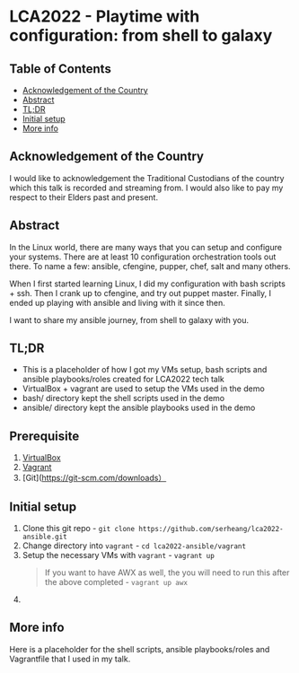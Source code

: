 # LCA2022 - Playtime with configuration: from shell to galaxy

## Table of Contents
- [Acknowledgement of the Country](#acknowledgement-of-the-country)
- [Abstract](#abstract)
- [TL;DR](#tldr)
- [Initial setup](#initial-setup)
- [More info](#more-info)

##  Acknowledgement of the Country
I would like to acknowledgement the Traditional Custodians of the country which this talk is recorded and streaming from.  I would also like to pay my respect to their Elders past and present.

## Abstract
In the Linux world, there are many ways that you can setup and configure your systems.  There are at least 10 configuration orchestration tools out there.  To name a few: ansible, cfengine, pupper, chef, salt and many others.  

When I first started learning Linux, I did  my configuration with bash scripts + ssh.  Then I crank up to cfengine, and try out  puppet master.  Finally, I ended up playing with ansible and living with it since then.  

I want to share my ansible journey, from shell to galaxy with you.

## TL;DR
- This is a placeholder of how I got my VMs setup, bash scripts and ansible playbooks/roles created for LCA2022 tech talk
- VirtualBox + vagrant are used to setup the VMs used in the demo  
- bash/ directory kept the shell scripts used in the demo
- ansible/ directory kept the ansible playbooks used in the demo

## Prerequisite
1. [VirtualBox](https://www.virtualbox.org/)
1. [Vagrant](https://www.vagrantup.com/)
1. [Git](https://git-scm.com/downloads）

## Initial setup
1. Clone this git repo - `git clone https://github.com/serheang/lca2022-ansible.git`  
1. Change directory into `vagrant` - `cd lca2022-ansible/vagrant`  
1. Setup the necessary VMs with `vagrant` - `vagrant up`
    > If you want to have AWX as well, the you will need to run this after the above completed - `vagrant up awx`
1. 

## More info
Here is a placeholder for the shell scripts, ansible playbooks/roles and Vagrantfile that I used in my talk.  
